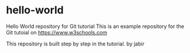 # hello-world
Hello World repository for Git tutorial
This is an example repository for the Git tutoial on https://www.w3schools.com

This repository is built step by step in the tutorial. by jabir